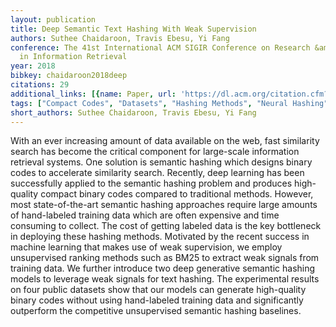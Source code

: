 ```yaml
---
layout: publication
title: Deep Semantic Text Hashing With Weak Supervision
authors: Suthee Chaidaroon, Travis Ebesu, Yi Fang
conference: The 41st International ACM SIGIR Conference on Research &amp; Development
  in Information Retrieval
year: 2018
bibkey: chaidaroon2018deep
citations: 29
additional_links: [{name: Paper, url: 'https://dl.acm.org/citation.cfm?id=3209978.3210090'}]
tags: ["Compact Codes", "Datasets", "Hashing Methods", "Neural Hashing", "SIGIR", "Scalability", "Similarity Search", "Unsupervised"]
short_authors: Suthee Chaidaroon, Travis Ebesu, Yi Fang
---
```

With an ever increasing amount of data available on the web, fast similarity search has become the critical component for large-scale information retrieval systems. One solution is semantic hashing which designs binary codes to accelerate similarity search. Recently, deep learning has been successfully applied to the semantic hashing problem and produces high-quality compact binary codes compared to traditional methods. However, most state-of-the-art semantic hashing approaches require large amounts of hand-labeled training data which are often expensive and time consuming to collect. The cost of getting labeled data is the key bottleneck in deploying these hashing methods. Motivated by the recent success in machine learning that makes use of weak supervision, we employ unsupervised ranking methods such as BM25 to extract weak signals from training data. We further introduce two deep generative semantic hashing models to leverage weak signals for text hashing. The experimental results on four public datasets show that our models can generate high-quality binary codes without using hand-labeled training data and significantly outperform the competitive unsupervised semantic hashing baselines.